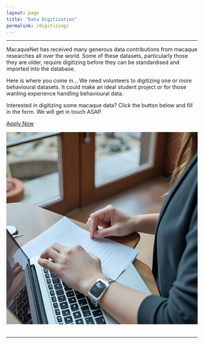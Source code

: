 ```yaml
---
layout: page
title: "Data Digitization"
permalink: /digitizing/
---
```

***
  
MacaqueNet has received many generous data contributions from macaque researches all over the world. 
Some of these datasets, particularly those they are older, require digitizing before they can be standardised and imported into the database. 

Here is where you come in... We need volunteers to digitizing one or more behavioural datasets. It could make an ideal student project or for those wanting experience handling behavioural data.

Interested in digitizing some macaque data? Click the button below and fill in the form. We will get in touch ASAP.

<ul class="actions" style="display: flex; list-style: none; padding: 0; gap: 10px;">
  <li><a href="" target="_blank" class="button big">Apply Now</a></li> 
  </ul>

<div style="text-align:center"><img class="image" src="/assets/images/dataentry.png"/></div><br/>
  
  ***
  

  